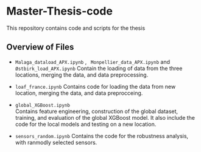 # Master-Thesis-code

This repository contains code and scripts for the thesis

## Overview of Files
- `Malaga_dataload_APX.ipynb` , ` Monpellier_data_APX.ipynb`  and ` Østbirk_load_APX.ipynb` 
  Contain the loading of data from the three locations, merging the data, and data preprocessing.

- `loaf_france.ipynb`
  Contains code for loading the data from new location, merging the data, and data preprocceing.

- `global_XGBoost.ipynb`  
  Contains feature engineering, construction of the global dataset, training, and evaluation of the global XGBoost model.
  It also include the code for the local models and testing on a new location.

- `sensors_random.ipynb`
Contains the code for the robustness analysis, with ranmodly selected sensors.
